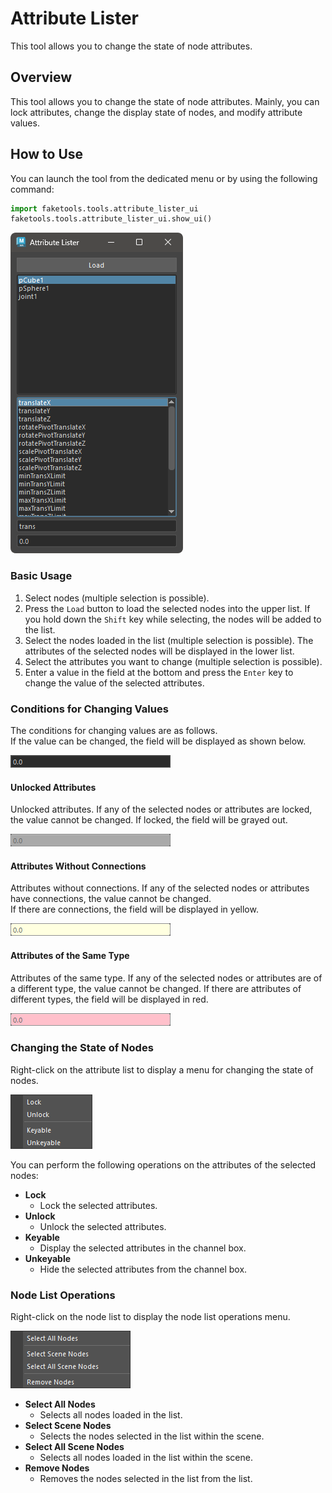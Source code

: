 # Attribute Lister

This tool allows you to change the state of node attributes.

## Overview

This tool allows you to change the state of node attributes.
Mainly, you can lock attributes, change the display state of nodes, and modify attribute values.

## How to Use

You can launch the tool from the dedicated menu or by using the following command:

```python
import faketools.tools.attribute_lister_ui
faketools.tools.attribute_lister_ui.show_ui()
```

![image001](images/attribute_lister/image001.png)

### Basic Usage

1. Select nodes (multiple selection is possible).
2. Press the `Load` button to load the selected nodes into the upper list. If you hold down the `Shift` key while selecting, the nodes will be added to the list.
3. Select the nodes loaded in the list (multiple selection is possible). The attributes of the selected nodes will be displayed in the lower list.
4. Select the attributes you want to change (multiple selection is possible).
5. Enter a value in the field at the bottom and press the `Enter` key to change the value of the selected attributes.

### Conditions for Changing Values

The conditions for changing values are as follows.  
If the value can be changed, the field will be displayed as shown below.

![image002](images/attribute_lister/image002.png)

#### Unlocked Attributes

Unlocked attributes. If any of the selected nodes or attributes are locked, the value cannot be changed.
If locked, the field will be grayed out.

![image003](images/attribute_lister/image003.png)

#### Attributes Without Connections

Attributes without connections. If any of the selected nodes or attributes have connections, the value cannot be changed.  
If there are connections, the field will be displayed in yellow.

![image004](images/attribute_lister/image004.png)

#### Attributes of the Same Type

Attributes of the same type. If any of the selected nodes or attributes are of a different type, the value cannot be changed.
If there are attributes of different types, the field will be displayed in red.

![image005](images/attribute_lister/image005.png)

### Changing the State of Nodes

Right-click on the attribute list to display a menu for changing the state of nodes.

![image006](images/attribute_lister/image006.png)

You can perform the following operations on the attributes of the selected nodes:

- **Lock**  
  - Lock the selected attributes.
- **Unlock**  
  - Unlock the selected attributes.
- **Keyable**  
  - Display the selected attributes in the channel box.
- **Unkeyable**
  - Hide the selected attributes from the channel box.

### Node List Operations

Right-click on the node list to display the node list operations menu.

![image007](images/attribute_lister/image007.png)

- **Select All Nodes**  
  - Selects all nodes loaded in the list.
- **Select Scene Nodes**
  - Selects the nodes selected in the list within the scene.
- **Select All Scene Nodes**
  - Selects all nodes loaded in the list within the scene.
- **Remove Nodes**
  - Removes the nodes selected in the list from the list.
